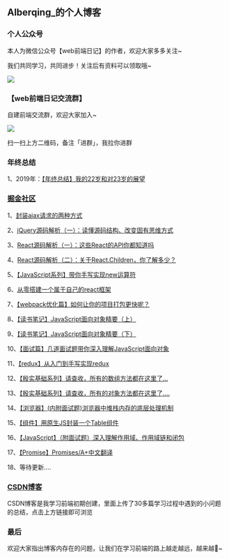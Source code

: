 ##  Alberqing_的个人博客

### 个人公众号

本人为微信公众号【web前端日记】的作者，欢迎大家多多关注~

我们共同学习，共同进步！关注后有资料可以领取哦~

![](https://user-gold-cdn.xitu.io/2019/9/19/16d49ba9c0681911?imageslim)

### 【web前端日记交流群】

自建前端交流群，欢迎大家加入~

![](https://user-gold-cdn.xitu.io/2019/10/12/16dbdc7285f92692?w=430&h=430&f=jpeg&s=40900)

扫一扫上方二维码，备注「进群」，我拉你进群

### 年终总结

1、2019年：[【年终总结】我的22岁和对23岁的展望](https://juejin.im/post/5e2be0a3f265da3e4e060181)

### [掘金社区](https://juejin.im/user/5d38178cf265da1bb27773f4)

1、[封装ajax请求的两种方式](https://juejin.im/post/5d3ac541f265da1bcf5e2314)

2、[jQuery源码解析（一）：读懂源码结构、改变固有思维方式](https://juejin.im/post/5d3ecad2f265da03cb121252)

3、[React源码解析（一）：这些React的API你都知道吗](https://juejin.im/post/5d668244e51d45621655353d)

4、[React源码解析（二）：关于React.Children，你了解多少？](https://juejin.im/post/5d838ec3e51d453b7403fa50)

5、[【JavaScript系列】带你手写实现new运算符](https://juejin.im/post/5d9486af5188255bc7643457)

6、[从零搭建一个属于自己的react框架](https://juejin.im/post/5d9c4cc1f265da5ba95c2c23)

7、[【webpack优化篇】如何让你的项目打包更快呢？](https://juejin.im/post/5da2dc876fb9a04e065d7201)

8、[【读书笔记】JavaScript面向对象精要（上）](https://juejin.im/post/5dd653f55188254e2a743279)

9、[【读书笔记】JavaScript面向对象精要（下）](https://juejin.im/post/5df19fc4e51d45581c1a8d38)

10、[【面试篇】几道面试题带你深入理解JavaScript面向对象](https://juejin.im/post/5dfb4a4751882512533a8e32)

11、[【redux】从入门到手写实现redux](https://juejin.im/post/5e0b25ff6fb9a0483e475469)

12、[【殷实基础系列】请查收，所有的数组方法都在这里了...](https://juejin.im/post/5e3a27b5e51d45270c276e04)

13、[【殷实基础系列】请查收，所有的对象方法都在这里了....](https://juejin.im/post/5e3cf93d6fb9a07ce01a1971)

14、[【浏览器】(内附面试题)浏览器中堆栈内存的底层处理机制](https://juejin.im/post/5e3e5cd26fb9a07c81760570)

15、[【组件】用原生JS封装一个Table组件](https://juejin.im/post/5e42b9476fb9a07caa26fc78)

16、[【JavaScript】（附面试题）深入理解作用域、作用域链和闭包](https://juejin.im/post/5e494adee51d4526fc74923b)

17、[【Promise】Promises/A+中文翻译](https://juejin.im/post/5e50bb0bf265da575918d5f7)

18、等待更新....

### [CSDN博客](https://blog.csdn.net/Alberqing_/article/list/1?)

CSDN博客是我学习前端初期创建，里面上传了30多篇学习过程中遇到的小问题的总结，点击上方链接即可浏览

### 最后

欢迎大家指出博客内存在的问题，让我们在学习前端的路上越走越远，越来越🐂~
